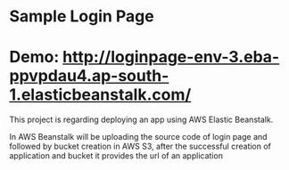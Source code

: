 # Sample Login Page

# Demo: http://loginpage-env-3.eba-ppvpdau4.ap-south-1.elasticbeanstalk.com/

This project is regarding deploying an app using AWS Elastic Beanstalk. 

In AWS Beanstalk will be uploading the source code of login page and followed by bucket creation in AWS S3, after the successful creation of application and bucket it provides the url of an application
